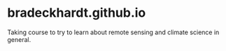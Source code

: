 # bradeckhardt.github.io
Taking course to try to learn about remote sensing and climate science in general.
